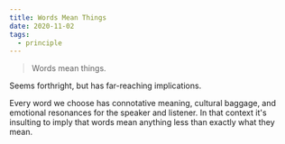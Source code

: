 ```yaml
---
title: Words Mean Things
date: 2020-11-02
tags:
  - principle
---
```


> Words mean things.

Seems forthright, but has far-reaching implications.

Every word we choose has connotative meaning, cultural baggage, and emotional resonances for the speaker and listener. In that context it's insulting to imply that words mean anything less than exactly what they mean.
